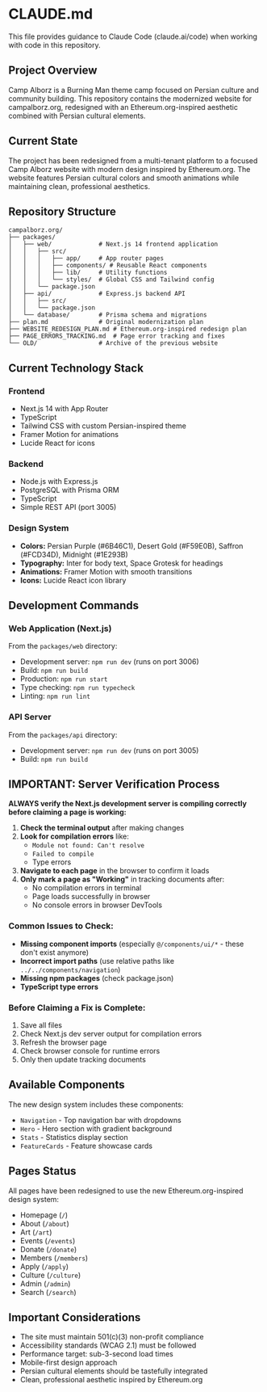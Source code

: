 # CLAUDE.md

This file provides guidance to Claude Code (claude.ai/code) when working with code in this repository.

## Project Overview

Camp Alborz is a Burning Man theme camp focused on Persian culture and community building. This repository contains the modernized website for campalborz.org, redesigned with an Ethereum.org-inspired aesthetic combined with Persian cultural elements.

## Current State

The project has been redesigned from a multi-tenant platform to a focused Camp Alborz website with modern design inspired by Ethereum.org. The website features Persian cultural colors and smooth animations while maintaining clean, professional aesthetics.

## Repository Structure

```
campalborz.org/
├── packages/
│   ├── web/             # Next.js 14 frontend application
│   │   ├── src/
│   │   │   ├── app/     # App router pages
│   │   │   ├── components/ # Reusable React components
│   │   │   ├── lib/     # Utility functions
│   │   │   └── styles/  # Global CSS and Tailwind config
│   │   └── package.json
│   ├── api/             # Express.js backend API
│   │   ├── src/
│   │   └── package.json
│   └── database/        # Prisma schema and migrations
├── plan.md              # Original modernization plan
├── WEBSITE_REDESIGN_PLAN.md # Ethereum.org-inspired redesign plan
├── PAGE_ERRORS_TRACKING.md  # Page error tracking and fixes
└── OLD/                 # Archive of the previous website
```

## Current Technology Stack

### Frontend
- Next.js 14 with App Router
- TypeScript
- Tailwind CSS with custom Persian-inspired theme
- Framer Motion for animations
- Lucide React for icons

### Backend
- Node.js with Express.js
- PostgreSQL with Prisma ORM
- TypeScript
- Simple REST API (port 3005)

### Design System
- **Colors:** Persian Purple (#6B46C1), Desert Gold (#F59E0B), Saffron (#FCD34D), Midnight (#1E293B)
- **Typography:** Inter for body text, Space Grotesk for headings
- **Animations:** Framer Motion with smooth transitions
- **Icons:** Lucide React icon library

## Development Commands

### Web Application (Next.js)
From the `packages/web` directory:

- Development server: `npm run dev` (runs on port 3006)
- Build: `npm run build`
- Production: `npm run start`
- Type checking: `npm run typecheck`
- Linting: `npm run lint`

### API Server
From the `packages/api` directory:

- Development server: `npm run dev` (runs on port 3005)
- Build: `npm run build`

## IMPORTANT: Server Verification Process

**ALWAYS verify the Next.js development server is compiling correctly before claiming a page is working:**

1. **Check the terminal output** after making changes
2. **Look for compilation errors** like:
   - `Module not found: Can't resolve`
   - `Failed to compile`
   - Type errors
3. **Navigate to each page** in the browser to confirm it loads
4. **Only mark a page as "Working"** in tracking documents after:
   - No compilation errors in terminal
   - Page loads successfully in browser
   - No console errors in browser DevTools

### Common Issues to Check:
- **Missing component imports** (especially `@/components/ui/*` - these don't exist anymore)
- **Incorrect import paths** (use relative paths like `../../components/navigation`)
- **Missing npm packages** (check package.json)
- **TypeScript type errors**

### Before Claiming a Fix is Complete:
1. Save all files
2. Check Next.js dev server output for compilation errors
3. Refresh the browser page
4. Check browser console for runtime errors
5. Only then update tracking documents

## Available Components

The new design system includes these components:
- `Navigation` - Top navigation bar with dropdowns
- `Hero` - Hero section with gradient background
- `Stats` - Statistics display section
- `FeatureCards` - Feature showcase cards

## Pages Status

All pages have been redesigned to use the new Ethereum.org-inspired design system:
- Homepage (`/`)
- About (`/about`)
- Art (`/art`)
- Events (`/events`)
- Donate (`/donate`)
- Members (`/members`)
- Apply (`/apply`)
- Culture (`/culture`)
- Admin (`/admin`)
- Search (`/search`)

## Important Considerations

- The site must maintain 501(c)(3) non-profit compliance
- Accessibility standards (WCAG 2.1) must be followed
- Performance target: sub-3-second load times
- Mobile-first design approach
- Persian cultural elements should be tastefully integrated
- Clean, professional aesthetic inspired by Ethereum.org